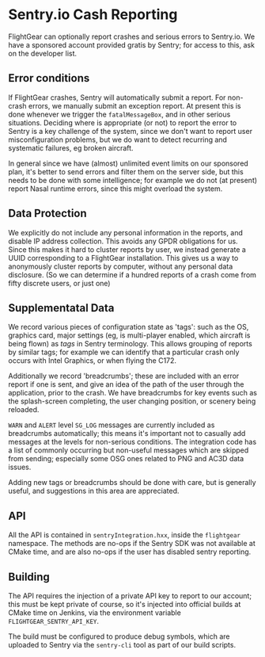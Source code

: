# Sentry.io Cash Reporting

FlightGear can optionally report crashes and serious errors to Sentry.io. We have a sponsored
account provided gratis by Sentry; for access to this, ask on the developer list.

## Error conditions

If FlightGear crashes, Sentry will automatically submit a report. For non-crash errors,
we manually submit an exception report. At present this is done whenever we trigger the
`fatalMessageBox`, and in other serious situations. Deciding where is appropriate (or not)
to report the error to Sentry is a key challenge of the system, since we don't want to
report user misconfiguration problems, but we do want to detect recurring and
systematic failures, eg broken aircraft.

In general since we have (almost) unlimited event limits on our sponsored plan, it's 
better to send errors and filter them on the server side, but this needs to be done 
with some intelligence; for example we do not (at present) report Nasal runtime
errors, since this might overload the system.

## Data Protection

We explicitly do not include any personal information in the reports, and disable IP address
collection. This avoids any GPDR obligations for us.
Since this makes it hard to cluster reports by user, we instead generate a UUID
corresponding to a FlightGear installation. This gives us a way to anonymously cluster reports
by computer, without any personal data disclosure. (So we can determine if a hundred reports of a
crash come from fifty discrete users, or just one)

## Supplementatal Data

We record various pieces of configuration state as 'tags': such as the OS, graphics card,
major settings (eg, is multi-player enabled, which aircraft is being flown) as _tags_ in
Sentry terminology. This allows grouping of reports by similar tags; for example we can
identify that a particular crash only occurs with Intel Graphics, or when flying the
C172.

Additionally we record 'breadcrumbs'; these are included with an error report if one
is sent, and give an idea of the path of the user through the application, prior to the
crash. We have breadcrumbs for key events such as the splash-screen completing, the
user changing position, or scenery being reloaded.

`WARN` and `ALERT` level `SG_LOG` messages are currently included as breadcrumbs automatically;
this means it's important not to casually add messages at the levels for non-serious conditions.
The integration code has a list of commonly occurring but non-useful messages which are
skipped from sending; especially some OSG ones related to PNG and AC3D data issues.

Adding new tags or breadcrumbs should be done with care, but is generally useful, and
suggestions in this area are appreciated.

## API

All the API is contained in `sentryIntegration.hxx`, inside the `flightgear` namespace. 
The methods are no-ops if the Sentry SDK was not available at CMake time, and are also
no-ops if the user has disabled sentry reporting.

## Building

The API requires the injection of a private API key to report to our account; this
must be kept private of course, so it's injected into official builds at CMake time
on Jenkins, via the environment variable `FLIGHTGEAR_SENTRY_API_KEY`. 

The build must be configured to produce debug symbols, which are uploaded to Sentry
via the `sentry-cli` tool as part of our build scripts.